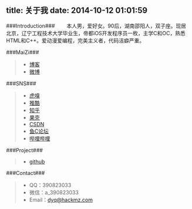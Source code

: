 title: 关于我
date: 2014-10-12 01:01:59
---
###Introduction###
　　本人男，爱好女。90后，湖南邵阳人，双子座。现居北京，辽宁工程技术大学毕业生，帝都iOS开发程序员一枚，主学C和OC，熟悉HTML和C++。爱动漫爱编程，完美主义者，代码洁癖严重。

###MaiZi###
> * [博客](http://www.hackmz.com)
> * [微博](http://weibo.com/3202240184)

###SNS###
> * [虎嗅](http://www.huxiu.com/member/1301169)
> * [推酷](http://www.tuicool.com/)
> * [知乎](http://www.zhihu.com/people/deng-xie-qing)
> * [果壳](http://www.guokr.com/)
> * [CSDN](http://my.csdn.net/u011771878)
> * [鱼C论坛](http://bbs.fishc.com/home.php?mod=space&uid=280775&do=profile)
> * [哔哩哔哩](http://space.bilibili.com/1807379)

###Project###
> * [github](https://github.com/MrWheat)

###Contact###
> * QQ：390823033
> * 微信：a_390823033
> * Email：dyq@hackmz.com

<!--<audio autoplay="autopaly">
		<source src="http://mrwheat.qiniudn.com/%E5%88%98%E9%91%AB%E9%9B%A8-%E6%A2%A6%E7%BA%A2%E9%A2%9C.mp3" type="audio/mp3" />
</audio>-->

<!--###Music###
<embed src="http://www.xiami.com/widget/0_378405/singlePlayer.swf" type="application/x-shockwave-flash" width="257" height="33" wmode="transparent"></embed>-->


